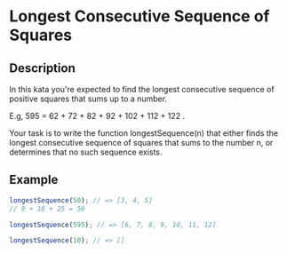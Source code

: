 # Longest Consecutive Sequence of Squares

## Description

In this kata you're expected to find the longest consecutive sequence of positive squares that sums up to a number.

E.g,
595 = 62 + 72 + 82 + 92 + 102 + 112 + 122 .

Your task is to write the function longestSequence(n) that either finds the longest consecutive sequence of squares that sums to the number n, or determines that no such sequence exists.

## Example

```js
longestSequence(50); // => [3, 4, 5]
// 9 + 16 + 25 = 50

longestSequence(595); // => [6, 7, 8, 9, 10, 11, 12]

longestSequence(10); // => []
```
